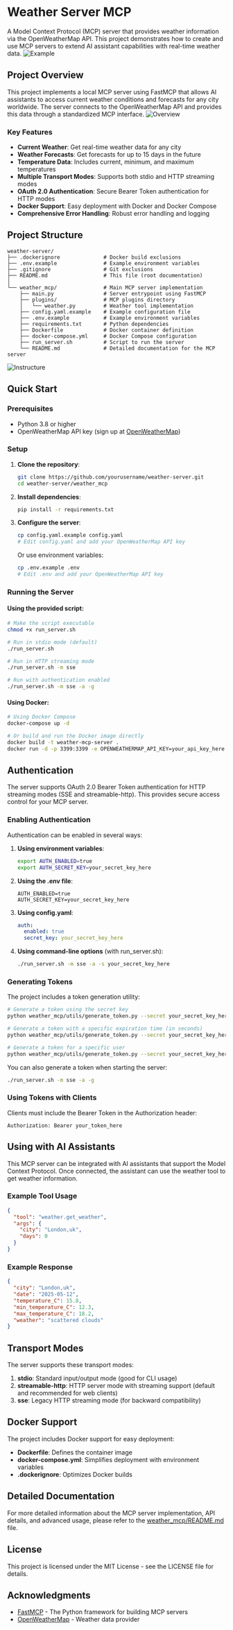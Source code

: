 # Weather Server MCP

A Model Context Protocol (MCP) server that provides weather information via the OpenWeatherMap API. This project demonstrates how to create and use MCP servers to extend AI assistant capabilities with real-time weather data.
![Example](https://github.com/tobecrazy/weather-server/blob/develop/weather_mcp/images/w1.png)

## Project Overview

This project implements a local MCP server using FastMCP that allows AI assistants to access current weather conditions and forecasts for any city worldwide. The server connects to the OpenWeatherMap API and provides this data through a standardized MCP interface.
![Overview](https://github.com/tobecrazy/weather-server/blob/develop/weather_mcp/images/w2.png)

### Key Features

- **Current Weather**: Get real-time weather data for any city
- **Weather Forecasts**: Get forecasts for up to 15 days in the future
- **Temperature Data**: Includes current, minimum, and maximum temperatures
- **Multiple Transport Modes**: Supports both stdio and HTTP streaming modes
- **OAuth 2.0 Authentication**: Secure Bearer Token authentication for HTTP modes
- **Docker Support**: Easy deployment with Docker and Docker Compose
- **Comprehensive Error Handling**: Robust error handling and logging

## Project Structure

```
weather-server/
├── .dockerignore              # Docker build exclusions
├── .env.example               # Example environment variables
├── .gitignore                 # Git exclusions
├── README.md                  # This file (root documentation)
│
└── weather_mcp/               # Main MCP server implementation
    ├── main.py                # Server entrypoint using FastMCP
    ├── plugins/               # MCP plugins directory
    │   └── weather.py         # Weather tool implementation
    ├── config.yaml.example    # Example configuration file
    ├── .env.example           # Example environment variables
    ├── requirements.txt       # Python dependencies
    ├── Dockerfile             # Docker container definition
    ├── docker-compose.yml     # Docker Compose configuration
    ├── run_server.sh          # Script to run the server
    └── README.md              # Detailed documentation for the MCP server
```

![Instructure](https://github.com/tobecrazy/weather-server/blob/develop/weather_mcp/images/w3.png)
## Quick Start

### Prerequisites

- Python 3.8 or higher
- OpenWeatherMap API key (sign up at [OpenWeatherMap](https://home.openweathermap.org/users/sign_up))

### Setup

1. **Clone the repository**:
   ```bash
   git clone https://github.com/yourusername/weather-server.git
   cd weather-server/weather_mcp
   ```

2. **Install dependencies**:
   ```bash
   pip install -r requirements.txt
   ```

3. **Configure the server**:
   ```bash
   cp config.yaml.example config.yaml
   # Edit config.yaml and add your OpenWeatherMap API key
   ```

   Or use environment variables:
   ```bash
   cp .env.example .env
   # Edit .env and add your OpenWeatherMap API key
   ```

### Running the Server

#### Using the provided script:

```bash
# Make the script executable
chmod +x run_server.sh

# Run in stdio mode (default)
./run_server.sh

# Run in HTTP streaming mode
./run_server.sh -m sse

# Run with authentication enabled
./run_server.sh -m sse -a -g
```

#### Using Docker:

```bash
# Using Docker Compose
docker-compose up -d

# Or build and run the Docker image directly
docker build -t weather-mcp-server .
docker run -d -p 3399:3399 -e OPENWEATHERMAP_API_KEY=your_api_key_here weather-mcp-server
```

## Authentication

The server supports OAuth 2.0 Bearer Token authentication for HTTP streaming modes (SSE and streamable-http). This provides secure access control for your MCP server.

### Enabling Authentication

Authentication can be enabled in several ways:

1. **Using environment variables**:
   ```bash
   export AUTH_ENABLED=true
   export AUTH_SECRET_KEY=your_secret_key_here
   ```

2. **Using the .env file**:
   ```
   AUTH_ENABLED=true
   AUTH_SECRET_KEY=your_secret_key_here
   ```

3. **Using config.yaml**:
   ```yaml
   auth:
     enabled: true
     secret_key: your_secret_key_here
   ```

4. **Using command-line options** (with run_server.sh):
   ```bash
   ./run_server.sh -m sse -a -s your_secret_key_here
   ```

### Generating Tokens

The project includes a token generation utility:

```bash
# Generate a token using the secret key
python weather_mcp/utils/generate_token.py --secret your_secret_key_here

# Generate a token with a specific expiration time (in seconds)
python weather_mcp/utils/generate_token.py --secret your_secret_key_here --expiry 3600

# Generate a token for a specific user
python weather_mcp/utils/generate_token.py --secret your_secret_key_here --user "user123"
```

You can also generate a token when starting the server:

```bash
./run_server.sh -m sse -a -g
```

### Using Tokens with Clients

Clients must include the Bearer Token in the Authorization header:

```
Authorization: Bearer your_token_here
```

## Using with AI Assistants

This MCP server can be integrated with AI assistants that support the Model Context Protocol. Once connected, the assistant can use the weather tool to get weather information.

### Example Tool Usage

```json
{
  "tool": "weather.get_weather",
  "args": {
    "city": "London,uk",
    "days": 0
  }
}
```

### Example Response

```json
{
  "city": "London,uk",
  "date": "2025-05-12",
  "temperature_C": 15.8,
  "min_temperature_C": 12.3,
  "max_temperature_C": 18.2,
  "weather": "scattered clouds"
}
```

## Transport Modes

The server supports these transport modes:

1. **stdio**: Standard input/output mode (good for CLI usage)
2. **streamable-http**: HTTP server mode with streaming support (default and recommended for web clients)
3. **sse**: Legacy HTTP streaming mode (for backward compatibility)

## Docker Support

The project includes Docker support for easy deployment:

- **Dockerfile**: Defines the container image
- **docker-compose.yml**: Simplifies deployment with environment variables
- **.dockerignore**: Optimizes Docker builds

## Detailed Documentation

For more detailed information about the MCP server implementation, API details, and advanced usage, please refer to the [weather_mcp/README.md](weather_mcp/README.md) file.

## License

This project is licensed under the MIT License - see the LICENSE file for details.

## Acknowledgments

- [FastMCP](https://github.com/modelcontextprotocol/fastmcp) - The Python framework for building MCP servers
- [OpenWeatherMap](https://openweathermap.org/) - Weather data provider
